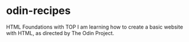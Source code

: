 # odin-recipes
HTML Foundations with TOP
I am learning how to create a basic website with HTML, as directed by The Odin Project.
